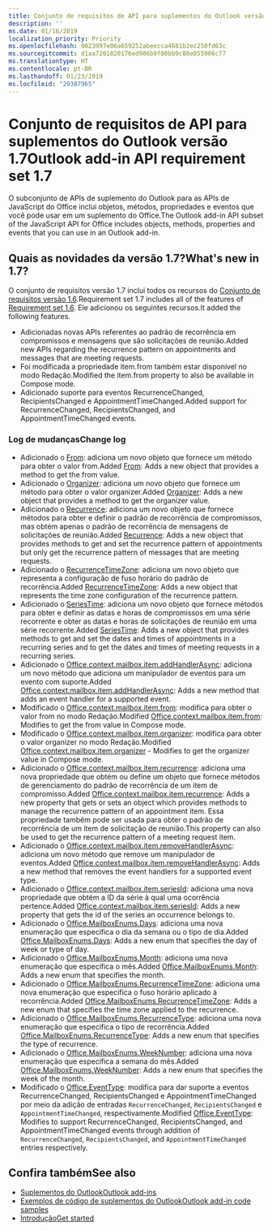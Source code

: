 ```yaml
---
title: Conjunto de requisitos de API para suplementos do Outlook versão 1.7
description: ''
ms.date: 01/16/2019
localization_priority: Priority
ms.openlocfilehash: 9023997e06a659252abeecca4681b2ec250fd63c
ms.sourcegitcommit: d1aa7201820176ed986b9f00bb9c88e055906c77
ms.translationtype: HT
ms.contentlocale: pt-BR
ms.lasthandoff: 01/23/2019
ms.locfileid: "29387965"
---
```

# <a name="outlook-add-in-api-requirement-set-17"></a><span data-ttu-id="54a34-102">Conjunto de requisitos de API para suplementos do Outlook versão 1.7</span><span class="sxs-lookup"><span data-stu-id="54a34-102">Outlook add-in API requirement set 1.7</span></span>

<span data-ttu-id="54a34-103">O subconjunto de APIs de suplemento do Outlook para as APIs de JavaScript do Office inclui objetos, métodos, propriedades e eventos que você pode usar em um suplemento do Office.</span><span class="sxs-lookup"><span data-stu-id="54a34-103">The Outlook add-in API subset of the JavaScript API for Office includes objects, methods, properties and events that you can use in an Outlook add-in.</span></span>

## <a name="whats-new-in-17"></a><span data-ttu-id="54a34-104">Quais as novidades da versão 1.7?</span><span class="sxs-lookup"><span data-stu-id="54a34-104">What's new in 1.7?</span></span>

<span data-ttu-id="54a34-105">O conjunto de requisitos versão 1.7 inclui todos os recursos do [Conjunto de requisitos versão 1.6](../requirement-set-1.6/outlook-requirement-set-1.6.md).</span><span class="sxs-lookup"><span data-stu-id="54a34-105">Requirement set 1.7 includes all of the features of [Requirement set 1.6](../requirement-set-1.6/outlook-requirement-set-1.6.md).</span></span> <span data-ttu-id="54a34-106">Ele adicionou os seguintes recursos.</span><span class="sxs-lookup"><span data-stu-id="54a34-106">It added the following features.</span></span>

- <span data-ttu-id="54a34-107">Adicionadas novas APIs referentes ao padrão de recorrência em compromissos e mensagens que são solicitações de reunião.</span><span class="sxs-lookup"><span data-stu-id="54a34-107">Added new APIs regarding the recurrence pattern on appointments and messages that are meeting requests.</span></span>
- <span data-ttu-id="54a34-108">Foi modificada a propriedade item.from também estar disponível no modo Redação.</span><span class="sxs-lookup"><span data-stu-id="54a34-108">Modified the item.from property to also be available in Compose mode.</span></span>
- <span data-ttu-id="54a34-109">Adicionado suporte para eventos RecurrenceChanged, RecipientsChanged e AppointmentTimeChanged.</span><span class="sxs-lookup"><span data-stu-id="54a34-109">Added support for RecurrenceChanged, RecipientsChanged, and AppointmentTimeChanged events.</span></span>

### <a name="change-log"></a><span data-ttu-id="54a34-110">Log de mudanças</span><span class="sxs-lookup"><span data-stu-id="54a34-110">Change log</span></span>

- <span data-ttu-id="54a34-111">Adicionado o [From](/javascript/api/outlook_1_7/office.from): adiciona um novo objeto que fornece um método para obter o valor from.</span><span class="sxs-lookup"><span data-stu-id="54a34-111">Added [From](/javascript/api/outlook_1_7/office.from): Adds a new object that provides a method to get the from value.</span></span>
- <span data-ttu-id="54a34-112">Adicionado o [Organizer](/javascript/api/outlook_1_7/office.organizer): adiciona um novo objeto que fornece um método para obter o valor organizer.</span><span class="sxs-lookup"><span data-stu-id="54a34-112">Added [Organizer](/javascript/api/outlook_1_7/office.organizer): Adds a new object that provides a method to get the organizer value.</span></span>
- <span data-ttu-id="54a34-113">Adicionado o [Recurrence](/javascript/api/outlook_1_7/office.recurrence): adiciona um novo objeto que fornece métodos para obter e definir o padrão de recorrência de compromissos, mas obtém apenas o padrão de recorrência de mensagens de solicitações de reunião.</span><span class="sxs-lookup"><span data-stu-id="54a34-113">Added [Recurrence](/javascript/api/outlook_1_7/office.recurrence): Adds a new object that provides methods to get and set the recurrence pattern of appointments but only get the recurrence pattern of messages that are meeting requests.</span></span>
- <span data-ttu-id="54a34-114">Adicionado o [RecurrenceTimeZone](/javascript/api/outlook_1_7/office.recurrencetimezone): adiciona um novo objeto que representa a configuração de fuso horário do padrão de recorrência.</span><span class="sxs-lookup"><span data-stu-id="54a34-114">Added [RecurrenceTimeZone](/javascript/api/outlook_1_7/office.recurrencetimezone): Adds a new object that represents the time zone configuration of the recurrence pattern.</span></span>
- <span data-ttu-id="54a34-115">Adicionado o [SeriesTime](/javascript/api/outlook_1_7/office.seriestime): adiciona um novo objeto que fornece métodos para obter e definir as datas e horas de compromissos em uma série recorrente e obter as datas e horas de solicitações de reunião em uma série recorrente.</span><span class="sxs-lookup"><span data-stu-id="54a34-115">Added [SeriesTime](/javascript/api/outlook_1_7/office.seriestime): Adds a new object that provides methods to get and set the dates and times of appointments in a recurring series and to get the dates and times of meeting requests in a recurring series.</span></span>
- <span data-ttu-id="54a34-116">Adicionado o [Office.context.mailbox.item.addHandlerAsync](office.context.mailbox.item.md#addhandlerasynceventtype-handler-options-callback): adiciona um novo método que adiciona um manipulador de eventos para um evento com suporte.</span><span class="sxs-lookup"><span data-stu-id="54a34-116">Added [Office.context.mailbox.item.addHandlerAsync](office.context.mailbox.item.md#addhandlerasynceventtype-handler-options-callback): Adds a new method that adds an event handler for a supported event.</span></span>
- <span data-ttu-id="54a34-117">Modificado o [Office.context.mailbox.item.from](office.context.mailbox.item.md#from-emailaddressdetailsjavascriptapioutlook17officeemailaddressdetailsfromjavascriptapioutlook17officefrom): modifica para obter o valor from no modo Redação.</span><span class="sxs-lookup"><span data-stu-id="54a34-117">Modified [Office.context.mailbox.item.from](office.context.mailbox.item.md#from-emailaddressdetailsjavascriptapioutlook17officeemailaddressdetailsfromjavascriptapioutlook17officefrom): Modifies to get the from value in Compose mode.</span></span>
- <span data-ttu-id="54a34-118">Modificado o [Office.context.mailbox.item.organizer](office.context.mailbox.item.md#organizer-emailaddressdetailsjavascriptapioutlook17officeemailaddressdetailsorganizerjavascriptapioutlook17officeorganizer): modifica para obter o valor organizer no modo Redação.</span><span class="sxs-lookup"><span data-stu-id="54a34-118">Modified [Office.context.mailbox.item.organizer](office.context.mailbox.item.md#organizer-emailaddressdetailsjavascriptapioutlook17officeemailaddressdetailsorganizerjavascriptapioutlook17officeorganizer) - Modifies to get the organizer value in Compose mode.</span></span>
- <span data-ttu-id="54a34-119">Adicionado o [Office.context.mailbox.item.recurrence](office.context.mailbox.item.md#nullable-recurrence-recurrencejavascriptapioutlook17officerecurrence): adiciona uma nova propriedade que obtém ou define um objeto que fornece métodos de gerenciamento do padrão de recorrência de um item de compromisso.</span><span class="sxs-lookup"><span data-stu-id="54a34-119">Added [Office.context.mailbox.item.recurrence](office.context.mailbox.item.md#nullable-recurrence-recurrencejavascriptapioutlook17officerecurrence): Adds a new property that gets or sets an object which provides methods to manage the recurrence pattern of an appointment item.</span></span> <span data-ttu-id="54a34-120">Essa propriedade também pode ser usada para obter o padrão de recorrência de um item de solicitação de reunião.</span><span class="sxs-lookup"><span data-stu-id="54a34-120">This property can also be used to get the recurrence pattern of a meeting request item.</span></span>
- <span data-ttu-id="54a34-121">Adicionado o [Office.context.mailbox.item.removeHandlerAsync](office.context.mailbox.item.md#removehandlerasynceventtype-options-callback): adiciona um novo método que remove um manipulador de eventos.</span><span class="sxs-lookup"><span data-stu-id="54a34-121">Added [Office.context.mailbox.item.removeHandlerAsync](office.context.mailbox.item.md#removehandlerasynceventtype-options-callback): Adds a new method that removes the event handlers for a supported event type.</span></span>
- <span data-ttu-id="54a34-122">Adicionado o [Office.context.mailbox.item.seriesId](office.context.mailbox.item.md#nullable-seriesid-string): adiciona uma nova propriedade que obtém a ID da série à qual uma ocorrência pertence.</span><span class="sxs-lookup"><span data-stu-id="54a34-122">Added [Office.context.mailbox.item.seriesId](office.context.mailbox.item.md#nullable-seriesid-string): Adds a new property that gets the id of the series an occurrence belongs to.</span></span>
- <span data-ttu-id="54a34-123">Adicionado o [Office.MailboxEnums.Days](/javascript/api/outlook_1_7/office.mailboxenums.days): adiciona uma nova enumeração que especifica o dia da semana ou o tipo de dia.</span><span class="sxs-lookup"><span data-stu-id="54a34-123">Added [Office.MailboxEnums.Days](/javascript/api/outlook_1_7/office.mailboxenums.days): Adds a new enum that specifies the day of week or type of day.</span></span>
- <span data-ttu-id="54a34-124">Adicionado o [Office.MailboxEnums.Month](/javascript/api/outlook_1_7/office.mailboxenums.month): adiciona uma nova enumeração que especifica o mês.</span><span class="sxs-lookup"><span data-stu-id="54a34-124">Added [Office.MailboxEnums.Month](/javascript/api/outlook_1_7/office.mailboxenums.month): Adds a new enum that specifies the month.</span></span>
- <span data-ttu-id="54a34-125">Adicionado o [Office.MailboxEnums.RecurrenceTimeZone](/javascript/api/outlook_1_7/office.mailboxenums.recurrencetimezone): adiciona uma nova enumeração que especifica o fuso horário aplicado à recorrência.</span><span class="sxs-lookup"><span data-stu-id="54a34-125">Added [Office.MailboxEnums.RecurrenceTimeZone](/javascript/api/outlook_1_7/office.mailboxenums.recurrencetimezone): Adds a new enum that specifies the time zone applied to the recurrence.</span></span>
- <span data-ttu-id="54a34-126">Adicionado o [Office.MailboxEnums.RecurrenceType](/javascript/api/outlook_1_7/office.mailboxenums.recurrencetype): adiciona uma nova enumeração que especifica o tipo de recorrência.</span><span class="sxs-lookup"><span data-stu-id="54a34-126">Added [Office.MailboxEnums.RecurrenceType](/javascript/api/outlook_1_7/office.mailboxenums.recurrencetype): Adds a new enum that specifies the type of recurrence.</span></span>
- <span data-ttu-id="54a34-127">Adicionado o [Office.MailboxEnums.WeekNumber](/javascript/api/outlook_1_7/office.mailboxenums.weeknumber): adiciona uma nova enumeração que especifica a semana do mês.</span><span class="sxs-lookup"><span data-stu-id="54a34-127">Added [Office.MailboxEnums.WeekNumber](/javascript/api/outlook_1_7/office.mailboxenums.weeknumber): Adds a new enum that specifies the week of the month.</span></span>
- <span data-ttu-id="54a34-128">Modificado o [Office.EventType](/javascript/api/office/office.eventtype): modifica para dar suporte a eventos RecurrenceChanged, RecipientsChanged e AppointmentTimeChanged por meio da adição de entradas `RecurrenceChanged`, `RecipientsChanged` e `AppointmentTimeChanged`, respectivamente.</span><span class="sxs-lookup"><span data-stu-id="54a34-128">Modified [Office.EventType](/javascript/api/office/office.eventtype): Modifies to support RecurrenceChanged, RecipientsChanged, and AppointmentTimeChanged events through addition of `RecurrenceChanged`, `RecipientsChanged`, and `AppointmentTimeChanged` entries respectively.</span></span>

## <a name="see-also"></a><span data-ttu-id="54a34-129">Confira também</span><span class="sxs-lookup"><span data-stu-id="54a34-129">See also</span></span>

- [<span data-ttu-id="54a34-130">Suplementos do Outlook</span><span class="sxs-lookup"><span data-stu-id="54a34-130">Outlook add-ins</span></span>](https://docs.microsoft.com/outlook/add-ins/)
- [<span data-ttu-id="54a34-131">Exemplos de código de suplementos do Outlook</span><span class="sxs-lookup"><span data-stu-id="54a34-131">Outlook add-in code samples</span></span>](https://developer.microsoft.com/outlook/gallery/?filterBy=Outlook,Samples,Add-ins)
- [<span data-ttu-id="54a34-132">Introdução</span><span class="sxs-lookup"><span data-stu-id="54a34-132">Get started</span></span>](https://docs.microsoft.com/outlook/add-ins/quick-start)
